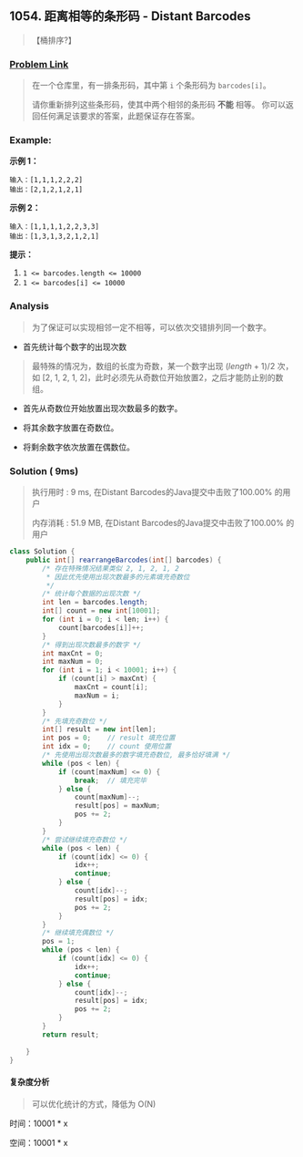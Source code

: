 ## 1054. 距离相等的条形码 - Distant Barcodes

> 【桶排序?】

### [Problem Link](<https://leetcode-cn.com/problems/distant-barcodes/>)

> 在一个仓库里，有一排条形码，其中第 `i` 个条形码为 `barcodes[i]`。
>
> 请你重新排列这些条形码，使其中两个相邻的条形码 **不能** 相等。 你可以返回任何满足该要求的答案，此题保证存在答案。

### Example:

**示例 1：**

```
输入：[1,1,1,2,2,2]
输出：[2,1,2,1,2,1]
```

**示例 2：**

```
输入：[1,1,1,1,2,2,3,3]
输出：[1,3,1,3,2,1,2,1]
```

 **提示：**

1. `1 <= barcodes.length <= 10000`
2. `1 <= barcodes[i] <= 10000`

### Analysis

> 为了保证可以实现相邻一定不相等，可以依次交错排列同一个数字。

- 首先统计每个数字的出现次数

> 最特殊的情况为，数组的长度为奇数，某一个数字出现 $(length+1)/2$ 次， 如 [2, 1, 2, 1, 2]，此时必须先从奇数位开始放置2，之后才能防止别的数组。

- 首先从奇数位开始放置出现次数最多的数字。

- 将其余数字放置在奇数位。

- 将剩余数字依次放置在偶数位。

### Solution  ( 9ms)

> 执行用时 : 9 ms, 在Distant Barcodes的Java提交中击败了100.00% 的用户
>
> 内存消耗 : 51.9 MB, 在Distant Barcodes的Java提交中击败了100.00% 的用户

```java
class Solution {
    public int[] rearrangeBarcodes(int[] barcodes) {
        /* 存在特殊情况结果类似 2, 1, 2, 1, 2
         * 因此优先使用出现次数最多的元素填充奇数位
         */
        /* 统计每个数据的出现次数 */
        int len = barcodes.length;
        int[] count = new int[10001];
        for (int i = 0; i < len; i++) {
            count[barcodes[i]]++;
        }       
        /* 得到出现次数最多的数字 */
        int maxCnt = 0;
        int maxNum = 0;
        for (int i = 1; i < 10001; i++) {
            if (count[i] > maxCnt) {
                maxCnt = count[i];
                maxNum = i;
            }
        }
        /* 先填充奇数位 */
        int[] result = new int[len];
        int pos = 0;    // result 填充位置
        int idx = 0;    // count 使用位置
        /* 先使用出现次数最多的数字填充奇数位, 最多恰好填满 */
        while (pos < len) {
            if (count[maxNum] <= 0) {
                break;  // 填充完毕
            } else {
                count[maxNum]--;
                result[pos] = maxNum;
                pos += 2;
            }
        }
        /* 尝试继续填充奇数位 */
        while (pos < len) {
            if (count[idx] <= 0) {
                idx++;
                continue;
            } else {
                count[idx]--;
                result[pos] = idx;
                pos += 2;
            }
        }
        /* 继续填充偶数位 */
        pos = 1;
        while (pos < len) {
            if (count[idx] <= 0) {
                idx++;
                continue;
            } else {
                count[idx]--;
                result[pos] = idx;
                pos += 2;
            }
        }
        return result;
        
    }
}
```
#### 复杂度分析

> 可以优化统计的方式，降低为 O(N)

时间：10001 * x

空间：10001 * x
